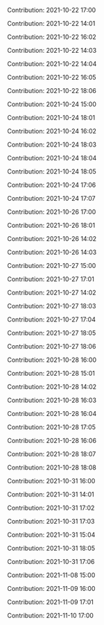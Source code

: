 Contribution: 2021-10-22 17:00

Contribution: 2021-10-22 14:01

Contribution: 2021-10-22 16:02

Contribution: 2021-10-22 14:03

Contribution: 2021-10-22 14:04

Contribution: 2021-10-22 16:05

Contribution: 2021-10-22 18:06

Contribution: 2021-10-24 15:00

Contribution: 2021-10-24 18:01

Contribution: 2021-10-24 16:02

Contribution: 2021-10-24 18:03

Contribution: 2021-10-24 18:04

Contribution: 2021-10-24 18:05

Contribution: 2021-10-24 17:06

Contribution: 2021-10-24 17:07

Contribution: 2021-10-26 17:00

Contribution: 2021-10-26 18:01

Contribution: 2021-10-26 14:02

Contribution: 2021-10-26 14:03

Contribution: 2021-10-27 15:00

Contribution: 2021-10-27 17:01

Contribution: 2021-10-27 14:02

Contribution: 2021-10-27 18:03

Contribution: 2021-10-27 17:04

Contribution: 2021-10-27 18:05

Contribution: 2021-10-27 18:06

Contribution: 2021-10-28 16:00

Contribution: 2021-10-28 15:01

Contribution: 2021-10-28 14:02

Contribution: 2021-10-28 16:03

Contribution: 2021-10-28 16:04

Contribution: 2021-10-28 17:05

Contribution: 2021-10-28 16:06

Contribution: 2021-10-28 18:07

Contribution: 2021-10-28 18:08

Contribution: 2021-10-31 16:00

Contribution: 2021-10-31 14:01

Contribution: 2021-10-31 17:02

Contribution: 2021-10-31 17:03

Contribution: 2021-10-31 15:04

Contribution: 2021-10-31 18:05

Contribution: 2021-10-31 17:06

Contribution: 2021-11-08 15:00

Contribution: 2021-11-09 16:00

Contribution: 2021-11-09 17:01

Contribution: 2021-11-10 17:00

